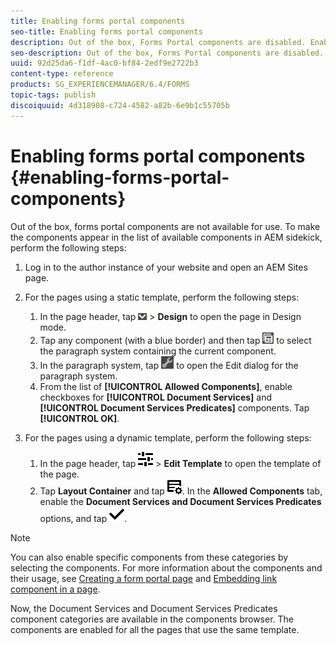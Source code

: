 ```yaml
---
title: Enabling forms portal components
seo-title: Enabling forms portal components
description: Out of the box, Forms Portal components are disabled. Enable Document Services and Document Services Predicates groups to enable Forms Portal components.
seo-description: Out of the box, Forms Portal components are disabled. Enable Document Services and Document Services Predicates groups to enable Forms Portal components.
uuid: 92d25da6-f1df-4ac0-bf84-2edf9e2722b3
content-type: reference
products: SG_EXPERIENCEMANAGER/6.4/FORMS
topic-tags: publish
discoiquuid: 4d318908-c724-4582-a82b-6e9b1c55705b
---
```


# Enabling forms portal components {#enabling-forms-portal-components}

Out of the box, forms portal components are not available for use. To make the components appear in the list of available components in AEM sidekick, perform the following steps:

1. Log in to the author instance of your website and open an AEM Sites page.   

1. For the pages using a static template, perform the following steps:

    1. In the page header, tap ![](assets/canvas-drop-down.png) &gt; **Design** to open the page in Design mode.
    1. Tap any component (with a blue border) and then tap ![](assets/field-level.png) to select the paragraph system containing the current component.
    1. In the paragraph system, tap ![](assets/settings_icon.png) to open the Edit dialog for the paragraph system.
    1. From the list of **[!UICONTROL **Allowed Components**]**, enable checkboxes for **[!UICONTROL **Document Services**]** and **[!UICONTROL **Document Services Predicates**]** components. Tap **[!UICONTROL **OK**]**.

1. For the pages using a dynamic template, perform the following steps:

    1. In the page header, tap ![](assets/properties.png) > **Edit Template** to open the template of the page.
    1. Tap **Layout Container** and tap ![](assets/FeedManagement.png). In the **Allowed Components** tab, enable the **Document Services and Document Services Predicates** options, and tap ![](assets/aem_6_3_forms_save.png).

>[!NOTE]
>
>You can also enable specific components from these categories by selecting the components. For more information about the components and their usage, see [Creating a form portal page](/help/forms/using/creating-form-portal-page.md) and [Embedding link component in a page](/help/forms/using/embedding-link-component-page.md).

Now, the Document Services and Document Services Predicates component categories are available in the components browser. The components are enabled for all the pages that use the same template.
